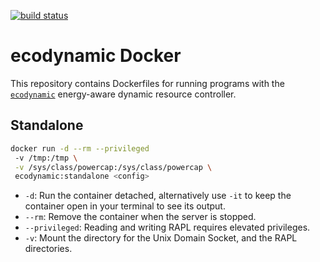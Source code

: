 [![build status](https://github.com/JordyAaldering/ecodynamic-docker/workflows/docker/badge.svg)](https://github.com/JordyAaldering/ecodynamic-docker/actions?query=workflow%3A"docker")

# ecodynamic Docker

This repository contains Dockerfiles for running programs with the [`ecodynamic`](https://github.com/JordyAaldering/ecodynamic) energy-aware dynamic resource controller.

## Standalone

```bash
docker run -d --rm --privileged
 -v /tmp:/tmp \
 -v /sys/class/powercap:/sys/class/powercap \
 ecodynamic:standalone <config>
```

- `-d`: Run the container detached, alternatively use `-it` to keep the container open in your terminal to see its output.
- `--rm`: Remove the container when the server is stopped.
- `--privileged`: Reading and writing RAPL requires elevated privileges.
- `-v`: Mount the directory for the Unix Domain Socket, and the RAPL directories.
